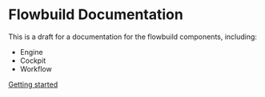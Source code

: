 # Flowbuild Documentation

This is a draft for a documentation for the flowbuild components, including:

- Engine
- Cockpit
- Workflow

[Getting started](GETTING_STARTED.html)
